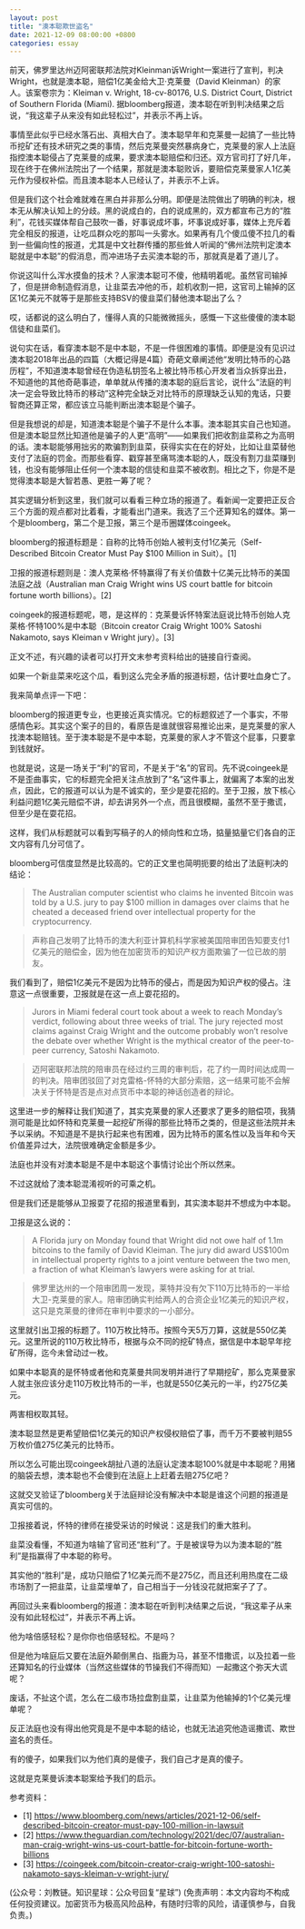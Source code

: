 ```yaml
---
layout: post
title: "澳本聪欺世盗名"
date: 2021-12-09 08:00:00 +0800
categories: essay
---
```


前天，佛罗里达州迈阿密联邦法院对Kleinman诉Wright一案进行了宣判，判决Wright，也就是澳本聪，赔偿1亿美金给大卫·克莱曼（David Kleinman）的家人。该案卷宗为：Kleiman v. Wright, 18-cv-80176, U.S. District Court, District of Southern Florida (Miami). 据bloomberg报道，澳本聪在听到判决结果之后说，“我这辈子从来没有如此轻松过”，并表示不再上诉。

事情至此似乎已经水落石出、真相大白了。澳本聪早年和克莱曼一起搞了一些比特币挖矿还有技术研究之类的事情，然后克莱曼突然暴病身亡，克莱曼的家人上法庭指控澳本聪侵占了克莱曼的成果，要求澳本聪赔偿和归还。双方官司打了好几年，现在终于在佛州法院出了一个结果，那就是澳本聪败诉，要赔偿克莱曼家人1亿美元作为侵权补偿。而且澳本聪本人已经认了，并表示不上诉。

但是我们这个社会难就难在黑白并非那么分明。即便是法院做出了明确的判决，根本无从解决认知上的分歧。黑的说成白的，白的说成黑的，双方都宣布己方的“胜利”，花钱买媒体帮自己鼓吹一番，好事说成坏事，坏事说成好事，媒体上充斥着完全相反的报道，让吃瓜群众吃的那叫一头雾水。如果再有几个傻瓜傻不拉几的看到一些偏向性的报道，尤其是中文社群传播的那些耸人听闻的“佛州法院判定澳本聪就是中本聪”的假消息，而冲进场子去买澳本聪的币，那就真是着了道儿了。

你说这叫什么浑水摸鱼的技术？人家澳本聪可不傻，他精明着呢。虽然官司输掉了，但是拼命制造假消息，让韭菜去冲他的币，趁机收割一把，这官司上输掉的区区1亿美元不就等于是那些支持BSV的傻韭菜们替他澳本聪出了么？

哎，话都说的这么明白了，懂得人真的只能微微摇头，感慨一下这些傻傻的澳本聪信徒和韭菜们。

说句实在话，看穿澳本聪不是中本聪，不是一件很困难的事情。即便是没有见识过澳本聪2018年出品的四篇（大概记得是4篇）奇葩文章阐述他“发明比特币的心路历程”，不知道澳本聪曾经在伪造私钥签名上被比特币核心开发者当众拆穿出丑，不知道他的其他奇葩事迹，单单就从传播的澳本聪的庭后言论，说什么“法庭的判决一定会导致比特币的移动”这种完全缺乏对比特币的原理缺乏认知的鬼话，只要智商还算正常，都应该立马能判断出澳本聪是个骗子。

但是我想说的却是，知道澳本聪是个骗子不是什么本事。澳本聪其实自己也知道。但是澳本聪显然比知道他是骗子的人更“高明”——如果我们把收割韭菜称之为高明的话。澳本聪能够用拙劣的欺骗割到韭菜，获得实实在在的好处，比如让韭菜替他支付了法庭的罚金。而那些看穿、戳穿甚至痛骂澳本聪的人，既没有割刀韭菜赚到钱，也没有能够阻止任何一个澳本聪的信徒和韭菜不被收割。相比之下，你是不是觉得澳本聪是大智若愚、更胜一筹了呢？

其实逻辑分析到这里，我们就可以看看三种立场的报道了。看新闻一定要把正反合三个方面的观点都对比着看，才能看出门道来。我选了三个还算知名的媒体。第一个是bloomberg，第二个是卫报，第三个是币圈媒体coingeek。

bloomberg的报道标题是：自称的比特币创始人被判支付1亿美元（Self-Described Bitcoin Creator Must Pay $100 Million in Suit）。[1]

卫报的报道标题则是：澳人克莱格·怀特赢得了有关价值数十亿美元比特币的美国法庭之战（Australian man Craig Wright wins US court battle for bitcoin fortune worth billions）。[2]

coingeek的报道标题呢，嗯，是这样的：克莱曼诉怀特案法庭说比特币创始人克莱格·怀特100%是中本聪（Bitcoin creator Craig Wright 100% Satoshi Nakamoto, says Kleiman v Wright jury）。[3]

正文不述，有兴趣的读者可以打开文末参考资料给出的链接自行查阅。

如果一个新韭菜来吃这个瓜，看到这么完全矛盾的报道标题，估计要吐血身亡了。

我来简单点评一下吧：

bloomberg的报道更专业，也更接近真实情况。它的标题叙述了一个事实，不带感情色彩。其实这个案子的目的，看原告是谁就很容易推论出来，是克莱曼的家人找澳本聪赔钱。至于澳本聪是不是中本聪，克莱曼的家人才不管这个屁事，只要拿到钱就好。

也就是说，这是一场关于“利”的官司，不是关于“名”的官司。先不说coingeek是不是歪曲事实，它的标题完全把关注点放到了“名”这件事上，就偏离了本案的出发点，因此，它的报道可以认为是不诚实的，至少是耍花招的。至于卫报，放下核心利益问题1亿美元赔偿不讲，却去讲另外一个点，而且很模糊，虽然不至于撒谎，但至少是在耍花招。

这样，我们从标题就可以看到写稿子的人的倾向性和立场，掂量掂量它们各自的正文内容有几分可信了。

bloomberg可信度显然是比较高的。它的正文里也简明扼要的给出了法庭判决的结论：

> The Australian computer scientist who claims he invented Bitcoin was told by a U.S. jury to pay $100 million in damages over claims that he cheated a deceased friend over intellectual property for the cryptocurrency.

> 声称自己发明了比特币的澳大利亚计算机科学家被美国陪审团告知要支付1亿美元的赔偿金，因为他在加密货币的知识产权方面欺骗了一位已故的朋友。

我们看到了，赔偿1亿美元不是因为比特币的侵占，而是因为知识产权的侵占。注意这一点很重要，卫报就是在这一点上耍花招的。

> Jurors in Miami federal court took about a week to reach Monday’s verdict, following about three weeks of trial. The jury rejected most claims against Craig Wright and the outcome probably won’t resolve the debate over whether Wright is the mythical creator of the peer-to-peer currency, Satoshi Nakamoto.

> 迈阿密联邦法院的陪审员在经过约三周的审判后，花了约一周时间达成周一的判决。陪审团驳回了对克雷格-怀特的大部分索赔，这一结果可能不会解决关于怀特是否是点对点货币中本聪的神话创造者的辩论。

这里进一步的解释让我们知道了，其实克莱曼的家人还要求了更多的赔偿项，我猜测可能是比如怀特和克莱曼一起挖矿所得的那些比特币之类的，但是这些法院并未予以采纳。不知道是不是执行起来也有困难，因为比特币的匿名性以及当年和今天价值差异过大，法院很难确定金额是多少。

法庭也并没有对澳本聪是不是中本聪这个事情讨论出个所以然来。

不过这就给了澳本聪混淆视听的可乘之机。

但是我们还是能够从卫报耍了花招的报道里看到，其实澳本聪并不想成为中本聪。

卫报是这么说的：

> A Florida jury on Monday found that Wright did not owe half of 1.1m bitcoins to the family of David Kleiman. The jury did award US$100m in intellectual property rights to a joint venture between the two men, a fraction of what Kleiman’s lawyers were asking for at trial.

> 佛罗里达州的一个陪审团周一发现，莱特并没有欠下110万比特币的一半给大卫-克莱曼的家人。陪审团确实判给两人的合资企业1亿美元的知识产权，这只是克莱曼的律师在审判中要求的一小部分。

这里就引出卫报的标题了。110万枚比特币。按照今天5万刀算，这就是550亿美元。这里所说的110万枚比特币，根据与众不同的挖矿特点，据信是中本聪早年挖矿所得，迄今未曾动过一枚。

如果中本聪真的是怀特或者他和克莱曼共同发明并进行了早期挖矿，那么克莱曼家人就主张应该分走110万枚比特币的一半，也就是550亿美元的一半，约275亿美元。

两害相权取其轻。

澳本聪显然是更希望赔偿1亿美元的知识产权侵权赔偿了事，而千万不要被判赔55万枚价值275亿美元的比特币。

所以怎么可能出现coingeek胡扯八道的法庭认定澳本聪100%就是中本聪呢？用猪的脑袋去想，澳本聪也不会傻到在法庭上上赶着去赔275亿吧？

这就交叉验证了bloomberg关于法庭辩论没有解决中本聪是谁这个问题的报道是真实可信的。

卫报接着说，怀特的律师在接受采访的时候说：这是我们的重大胜利。

韭菜没看懂，不知道为啥输了官司还“胜利”了。于是被误导为以为澳本聪的“胜利”是指赢得了中本聪的称号。

其实他的“胜利”是，成功只赔偿了1亿美元而不是275亿，而且还利用热度在二级市场割了一把韭菜，让韭菜埋单了，自己相当于一分钱没花就把案子了了。

再回过头来看bloomberg的报道：澳本聪在听到判决结果之后说，“我这辈子从来没有如此轻松过”，并表示不再上诉。

他为啥倍感轻松？是你你也倍感轻松。不是吗？

但是他为啥庭后又要在法庭外颠倒黑白、指鹿为马，甚至不惜撒谎，以及拉着一些还算知名的行业媒体（当然这些媒体的节操我们不得而知）一起撒这个弥天大谎呢？

废话，不扯这个谎，怎么在二级市场拉盘割韭菜，让韭菜为他输掉的1个亿美元埋单呢？

反正法庭也没有得出他究竟是不是中本聪的结论，也就无法追究他造谣撒谎、欺世盗名的责任。

有的傻子，如果我们以为他们真的是傻子，我们自己才是真的傻子。

这就是克莱曼诉澳本聪案给予我们的启示。

参考资料：
- [1] https://www.bloomberg.com/news/articles/2021-12-06/self-described-bitcoin-creator-must-pay-100-million-in-lawsuit
- [2] https://www.theguardian.com/technology/2021/dec/07/australian-man-craig-wright-wins-us-court-battle-for-bitcoin-fortune-worth-billions
- [3] https://coingeek.com/bitcoin-creator-craig-wright-100-satoshi-nakamoto-says-kleiman-v-wright-jury/

(公众号：刘教链。知识星球：公众号回复“星球”)
(免责声明：本文内容均不构成任何投资建议。加密货币为极高风险品种，有随时归零的风险，请谨慎参与，自我负责。)
